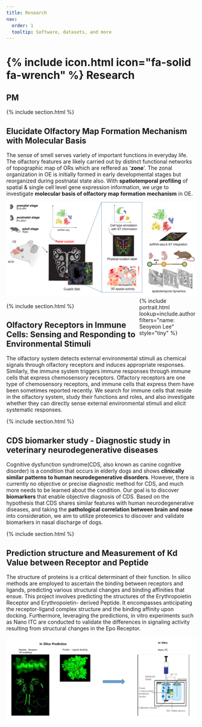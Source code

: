 ```yaml
---
title: Research
nav:
  order: 1
  tooltip: Software, datasets, and more
---
```


# {% include icon.html icon="fa-solid fa-wrench" %} Research

## PM

{% include section.html %}

## Elucidate Olfactory Map Formation Mechanism with Molecular Basis
The sense of smell serves variety of important functions in everyday life. The olfactory features are likely carried out by distinct functional networks of topographic map of ORs which are reffered as '**zone**'. The zonal organization in OE is initially formed in early developmental stages but reorganized during postnatal state also. With **spatiotemporal profiling** of spatial & single cell level gene expression information, we urge to investigate **molecular basis of olfactory map formation mechanism** in OE.

<img  src = "../images/oe_proj.png">

<div style="float: right; width: 30%;">
{% include portrait.html lookup=include.author filters="name: Seoyeon Lee" style="tiny" %}
</div>

{% include section.html %}

## Olfactory Receptors in Immune Cells: Sensing and Responding to Environmental Stimuli

The olfactory system detects external environmental stimuli as chemical signals through olfactory receptors and induces appropriate responses. Similarly, the immune system triggers immune responses through immune cells that express chemosensory receptors. Olfactory receptors are one type of chemosensory receptors, and immune cells that express them have been sometimes reported recently. We search for immune cells that reside in the olfactory system, study their functions and roles, and also investigate whether they can directly sense external environmental stimuli and elicit systematic responses.

{% include section.html %}

## CDS biomarker study - Diagnostic study in veterinary neurodegenerative diseases

Cognitive dysfunction syndrome(CDS, also known as canine cognitive disorder) is a condition that occurs in elderly dogs and shows **clinically similar patterns to human neurodegenerative disorders**. However, there is currently no objective or precise diagnostic method for CDS, and much more needs to be learned about the condition.
Our goal is to discover **biomarkers** that enable objective diagnosis of CDS. Based on the hypothesis that CDS shares similar features with human neurodegenerative diseases, and taking the **pathological correlation between brain and nose** into consideration, we aim to utilize proteomics to discover and validate biomarkers in nasal discharge of dogs.

{% include section.html %}


## Prediction structure and Measurement of Kd Value between Receptor and Peptide
The structure of proteins is a critical determinant of their function. In silico methods are employed to ascertain the binding between receptors and ligands, predicting various structural changes and binding affinities that ensue.
This project involves predicting the structures of the Erythropoietin Receptor and Erythropoietin- derived Peptide. It encompasses anticipating the receptor-ligand complex structure and the binding affinity upon docking. Furthermore, leveraging the predictions, in vitro experiments such as Nano ITC are conducted to validate the differences in signaling activity resulting from structural changes in the Epo Receptor.

<img  src = "../images/js_bae_project.png">